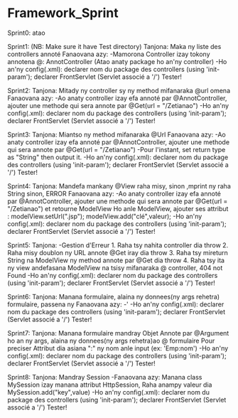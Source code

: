 # Framework_Sprint
Sprint0:
    atao

Sprint1:
    (NB: Make sure it have Test directory)
    Tanjona: Maka ny liste des controllers annoté
    Fanaovana azy:
        -Mamorona Controller izay tokony annotena @: AnnotController (Atao anaty package ho an'ny controller)
        -Ho an'ny config(.xml):
            declarer nom du package des controllers (using 'init-param');
            declarer FrontServlet (Servlet associé a '/')
        Tester!

Sprint2:
    Tanjona: Mitady ny controller sy ny method mifanaraka @url omena
    Fanaovana azy:
        -Ao anaty controller izay efa annoté par @AnnotController, ajouter une methode qui sera annote par @Get(url = "/Zetianao") 
        -Ho an'ny config(.xml):
            declarer nom du package des controllers (using 'init-param');
            declarer FrontServlet (Servlet associé a '/')
        Tester!

Sprint3:
    Tanjona: Miantso ny method mifanaraka @Url 
    Fanaovana azy:
        -Ao anaty controller izay efa annoté par @AnnotController, ajouter une methode qui sera annote par @Get(url = "/Zetianao") 
        -Pour l'instant, set return type as "String" then output it.
        -Ho an'ny config(.xml):
            declarer nom du package des controllers (using 'init-param');
            declarer FrontServlet (Servlet associé a '/')
        Tester!

Sprint4:
    Tanjona: Mandefa mankany @View raha misy, sinon ,mprint ny raha String sinon, ERROR 
    Fanaovana azy:
        -Ao anaty controller izay efa annoté par @AnnotController, 
            ajouter une methode qui sera annote par @Get(url = "/Zetianao") et retourne ModelView
            Ho anle ModelView, ajouter ses attribut :
                modelView.setUrl(".jsp");
                modelView.add("clé",valeur);
        -Ho an'ny config(.xml):
            declarer nom du package des controllers (using 'init-param');
            declarer FrontServlet (Servlet associé a '/')
        Tester!

Sprint5:
    Tanjona: 
        -Gestion d'Erreur
            1. Raha tsy nahita controller dia throw
            2. Raha misy doublon ny URL annote @Get iray dia throw
            3. Raha tsy mireturn String na ModelView ny method annote par @Get dia throw
            4. Raha tsy ita ny view andefasana ModelView na tsisy mifanaraka @ controller, 404 not Found 
        -Ho an'ny config(.xml):
            declarer nom du package des controllers (using 'init-param');
            declarer FrontServlet (Servlet associé a '/')
        Tester!

Sprint6:
        Tanjona: 
            Manana formulaire, alaina ny donnees(ny args rehetra) formulaire, passena ny 
        Fanaovana azy:
        -'
        -Ho an'ny config(.xml):
            declarer nom du package des controllers (using 'init-param');
            declarer FrontServlet (Servlet associé a '/')
        Tester!

Sprint7:
        Tanjona: 
            Manana formulaire mandray Objet Annote par @Argument ho an ny args,
            alaina ny donnees(ny args rehetra)ao @ formulaire
            Pour preciser Attribut dia asiana ":" ny nom anle input (ex:  'Emp:nom')
        -Ho an'ny config(.xml):
            declarer nom du package des controllers (using 'init-param');
            declarer FrontServlet (Servlet associé a '/')
        Tester!

Sprint8:
        Tanjona:
            Mandray Session 
        -Fanaovana azy:
            Manana class MySession izay manana attribut HttpSession,
            Raha anampy valeur dia MySession.add("key",value)
        -Ho an'ny config(.xml):
            declarer nom du package des controllers (using 'init-param');
            declarer FrontServlet (Servlet associé a '/')
        Tester!

